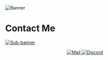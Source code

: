 ![Banner](https://github.com/hayfidev/hayfii/blob/main/banner.png)

# Contact Me
[![Sub-banner](https://github.com/hayfidev/hayfii/blob/main/subbanner.png)](https://dsc.gg/hayfi)
<p align="center">
    <a href="mailto:hayfilol@pissmail.com">
        <img alt="Mail" src="https://github.com/hayfidev/hayfii/blob/main/mail.png">
    </a>
    <a href="https://discord.com/users/800285222385614848">
        <img alt="Discord" src="https://github.com/hayfidev/hayfii/blob/main/discord.png">
    </a>
</p>

